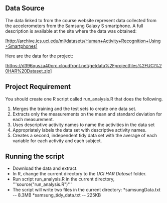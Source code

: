 ## Data Source
The data linked to from the course website represent data collected from the accelerometers from the Samsung Galaxy S smartphone. A full description is available at the site where the data was obtained: 

[http://archive.ics.uci.edu/ml/datasets/Human+Activity+Recognition+Using+Smartphones] 

Here are the data for the project: 

[https://d396qusza40orc.cloudfront.net/getdata%2Fprojectfiles%2FUCI%20HAR%20Dataset.zip] 

## Project Requirement
You should create one R script called run_analysis.R that does the following. 
1. Merges the training and the test sets to create one data set.
2. Extracts only the measurements on the mean and standard deviation for each measurement. 
3. Uses descriptive activity names to name the activities in the data set
4. Appropriately labels the data set with descriptive activity names. 
5. Creates a second, independent tidy data set with the average of each variable for each activity and each subject. 

## Running the script 
* Download the data and extract.
* In R, change the current directory to the *UCI HAR Dataset* folder.
* Run script run_analysis.R in the current directory, '''source("run_analysis.R")'''
* The script will write two files in the current directory:
	*samsungData.txt -- 8.3MB
	*samsung_tidy_data.txt -- 225KB

